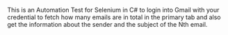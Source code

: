 This is an Automation Test for Selenium in C# to login into Gmail with your credential to fetch how many emails are in total in the primary tab and also get the information about the sender and the subject of the Nth email.
